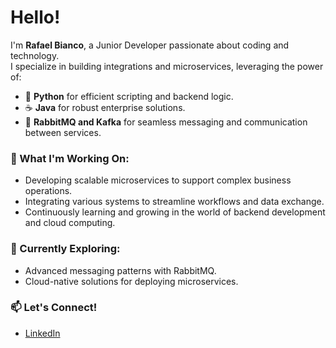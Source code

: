 # Hello!   
I'm **Rafael Bianco**, a Junior Developer passionate about coding and technology.  
I specialize in building integrations and microservices, leveraging the power of:  

- 🐍 **Python** for efficient scripting and backend logic.  
- ☕ **Java** for robust enterprise solutions.  
- 📨 **RabbitMQ and Kafka** for seamless messaging and communication between services.  

### 🚀 What I'm Working On:  
- Developing scalable microservices to support complex business operations.  
- Integrating various systems to streamline workflows and data exchange.  
- Continuously learning and growing in the world of backend development and cloud computing.  

### 🌱 Currently Exploring:  
- Advanced messaging patterns with RabbitMQ.  
- Cloud-native solutions for deploying microservices.  

### 📫 Let's Connect!  
- [LinkedIn](https://www.linkedin.com/in/rafa-bianco/)  
